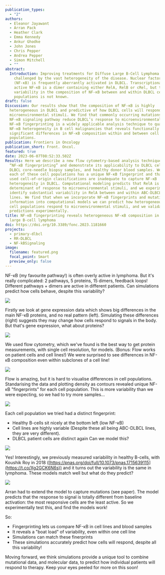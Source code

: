 ```yaml
---
publication_types:
  - "2"
authors:
  - Eleanor Jayawant
  - Arran Pack
  - Heather Clark
  - Emma Kennedy
  - Ankur Ghodke
  - John Jones
  - Chris Pepper
  - Andrea Pepper
  - Simon Mitchell
  - ""
abstract:
  Introduction: Improving treatments for Diffuse Large B-Cell Lymphoma (DLBCL) is
    challenged by the vast heterogeneity of the disease. Nuclear factor-κB
    (NF-κB) is frequently aberrantly activated in DLBCL. Transcriptionally
    active NF-κB is a dimer containing either RelA, RelB or cRel, but the
    variability in the composition of NF-κB between and within DLBCL cell
    populations is not known.
draft: false
Discussion: Our results show that the composition of NF-κB is highly
  heterogeneous in DLBCL and predictive of how DLBCL cells will respond to
  microenvironmental stimuli. We find that commonly occurring mutations in the
  NF-κB signaling pathway reduce DLBCL’s response to microenvironmental stimuli.
  NF-κB fingerprinting is a widely applicable analysis technique to quantify
  NF-κB heterogeneity in B cell malignancies that reveals functionally
  significant differences in NF-κB composition within and between cell
  populations.
publication: Frontiers in Oncology
publication_short: Front. Oncol.
featured: true
date: 2023-06-07T08:52:33.502Z
Results: Here we describe a new flow cytometry-based analysis technique termed
  “NF-κB fingerprinting” and demonstrate its applicability to DLBCL cell lines,
  DLBCL core-needle biopsy samples, and healthy donor blood samples. We find
  each of these cell populations has a unique NF-κB fingerprint and that widely
  used cell-of-origin classifications are inadequate to capture NF-κB
  heterogeneity in DLBCL. Computational modeling predicts that RelA is a key
  determinant of response to microenvironmental stimuli, and we experimentally
  identify substantial variability in RelA between and within ABC-DLBCL cell
  lines. We find that when we incorporate NF-κB fingerprints and mutational
  information into computational models we can predict how heterogeneous DLBCL
  cell populations respond to microenvironmental stimuli, and we validate these
  predictions experimentally.
title: NF-κB fingerprinting reveals heterogeneous NF-κB composition in diffuse
  large B-cell lymphoma
doi: https://doi.org/10.3389/fonc.2023.1181660
projects:
  - primary-dlbcl
  - RR-DLBCL
  - NF-kBSignaling
image:
  filename: featured.png
  focal_point: Smart
  preview_only: false
---
```

NF-κB (my favourite pathway!) is often overly active in lymphoma. But it's really complicated: 2 pathways, 5 proteins, 15 dimers, feedback loops! Different pathways + dimers are active in different patients. Can simulations predict how cells behave, despite this variability?

![](fx2lnhgwwaqdtcb.png)

Firstly we look at gene expression data which shows big differences in the main NF-κB proteins, and no real pattern (left). Simulating these differences (right) suggests they may change how cells respond to signals in the body. But that's gene expression, what about proteins?

![](fx2k6gdwcaibclv.png)

We used flow cytometry, which we've found is the best way to get protein measurements, with single cell resolution, for models. (Bonus: Flow works on patient cells and cell lines!) We were surprised to see differences in NF-κB composition even within subclones of a cell line!

![](fx2nobpxoaafzlv.png)

Flow is amazing, but it is hard to visualise differences in cell populations. Standarising the data and plotting density as contours revealed unique NF-κB "fingerprints" for each cell population. This is more variability than we were expecting, so we had to try more samples...

![](fx2o6uowcami8ml.png)

Each cell population we tried had a distinct fingerprint: 
- Healthy B-cells sit nicely at the bottom left (low NF-κB) 
- Cell lines are highly variable (Despite these all being ABC-DLBCL lines, they are very different). 
- DLBCL patient cells are distinct again Can we model this?

![](featured.png)

Yes! Interestingly, we previously measured variability in healthy B-cells, with Koushik Roy in 2018 ([https://pnas.org/doi/full/10.1073/pnas.1715639115](https://t.co/Xg2GCK6N6s)) and it turns out the variability is the same in lymphoma. These models match well but what do they predict?

![](fx2r0gfxwaiuupc.png)

Arran had to extend the model to capture mutations (see paper). The model predicts that the response to signal is totally different from baseline activation: the most responsive cells are the least active. So we experimentally test this, and find the models work!

So:

* Fingerprinting lets us compare NF-κB in cell lines and blood samples
* It reveals a "boat load" of variability, even within one cell line
* Simulations can match these finerprints
* These simulations accurately predict how cells will respond, despite all this variability!

Moving forward, we think simulations provide a unique tool to combine mutational data, and molecular data, to predict how individual patients will respond to therapy. Keep your eyes peeled for more on this soon!
